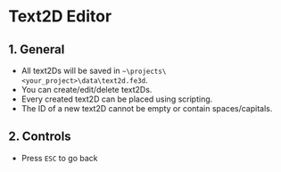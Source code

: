# Text2D Editor

## 1. General

- All text2Ds will be saved in `~\projects\<your_project>\data\text2d.fe3d`.
- You can create/edit/delete text2Ds.
- Every created text2D can be placed using scripting.
- The ID of a new text2D cannot be empty or contain spaces/capitals.

## 2. Controls

- Press `ESC` to go back
